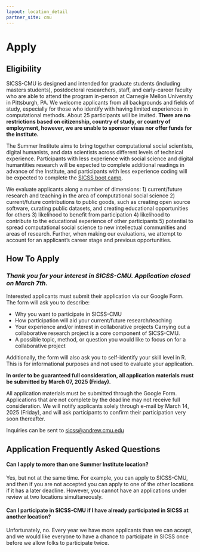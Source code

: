 ```yaml
---
layout: location_detail
partner_site: cmu
---
```


[//]: # (Update the following info to match your location!)

# Apply

## Eligibility

SICSS-CMU is designed and intended for graduate students (including masters students), postdoctoral researchers, staff, and early-career faculty who are able to attend the program in-person at Carnegie Mellon University in Pittsburgh, PA. We welcome applicants from all backgrounds and fields of study, especially for those who identify with having limited experiences in computational methods. About 25 participants will be invited. **There are no restrictions based on citizenship, country of study, or country of employment, however, we are unable to sponsor visas nor offer funds for the institute.**

The Summer Institute aims to bring together computational social scientists, digital humanists, and data scientists across different levels of technical experience. Participants with less experience with social science and digital humantities research will be expected to complete additional readings in advance of the Institute, and participants with less experience coding will be expected to complete the [SICSS boot camp](https://sicss.io/boot_camp).

We evaluate applicants along a number of dimensions: 1) current/future research and teaching in the area of computational social science 2) current/future contributions to public goods, such as creating open source software, curating public datasets, and creating educational opportunities for others 3) likelihood to benefit from participation 4) likelihood to contribute to the educational experience of other participants 5) potential to spread computational social science to new intellectual communities and areas of research. Further, when making our evaluations, we attempt to account for an applicant’s career stage and previous opportunities.

## How To Apply

### *Thank you for your interest in SICSS-CMU. Application closed on March 7th.* 

Interested applicants must submit their application via our Google Form. The form will ask you to describe: 

- Why you want to participate in SICSS-CMU
- How participation will aid your current/future research/teaching
- Your experience and/or interest in collaborative projects Carrying out a collaborative research project is a core component of SICSS-CMU.
- A possible topic, method, or question you would like to focus on for a collaborative project

Additionally, the form will also ask you to self-identify your skill level in R. This is for informational purposes and not used to evaluate your application. 

**In order to be guaranteed full consideration, all application materials must be submitted by March 07, 2025 (Friday).** 

All application materials must be submitted through the Google Form. Applications that are not complete by the deadline may not receive full consideration. We will notify applicants solely through e-mail by March 14, 2025 (Friday), and will ask participants to confirm their participation very soon thereafter.

Inquiries can be sent to [sicss@andrew.cmu.edu](sicss@andrew.cmu.edu)

## Application Frequently Asked Questions

#### Can I apply to more than one Summer Institute location?

Yes, but not at the same time. For example, you can apply to SICSS-CMU, and then if you are not accepted you can apply to one of the other locations if it has a later deadline. However, you cannot have an applications under review at two locations simultaneously.

#### Can I participate in SICSS-CMU if I have already participated in SICSS at another location?

Unfortunately, no. Every year we have more applicants than we can accept, and we would like everyone to have a chance to participate in SICSS once before we allow folks to participate twice.
